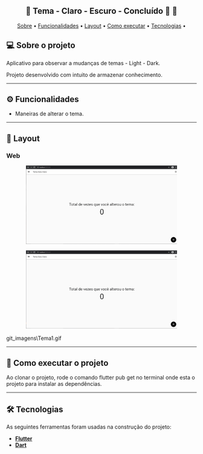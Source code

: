 <h2 align="center"> 
	🚧  Tema - Claro - Escuro - Concluído 🚀 🚧
</h2>

<p align="center">
 <a href="#-sobre-o-projeto">Sobre</a> •
 <a href="#-funcionalidades">Funcionalidades</a> •
 <a href="#-layout">Layout</a> • 
 <a href="#-como-executar-o-projeto">Como executar</a> • 
 <a href="#-tecnologias">Tecnologias</a> • 
</p>

## 💻 Sobre o projeto

Aplicativo para observar a mudanças de temas - Light - Dark.



Projeto desenvolvido com intuito de armazenar conhecimento.

---
## ⚙️ Funcionalidades

- Maneiras de alterar o tema.


---
## 🎨 Layout

### Web
<p align="center">
  <img title="#Tema" src="git_imagens\Tema1.gif" width="400px">
</p>
<p align="center">
  <img title="#Tema" src="git_imagens\Tema2.gif" width="400px">
</p>


git_imagens\Tema1.gif


---

## 🚀 Como executar o projeto

Ao clonar o projeto, rode o comando flutter pub get no terminal onde esta o projeto para instalar as dependências.

---

## 🛠 Tecnologias
As seguintes ferramentas foram usadas na construção do projeto:

-  **[Flutter](https://flutter.dev)**
-  **[Dart](https://dart.dev)**


